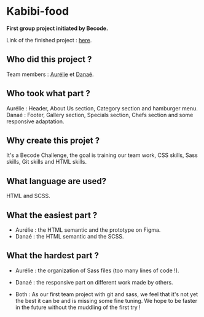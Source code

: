 # Kabibi-food
**First group project initiated by Becode.**

Link of the finished project : [here](https://da-nae.github.io/Kabibi-food/).

## **Who did this project ?**

Team members : [Aurélie](https://github.com/Avanhellemont) et [Danaé](https://github.com/Da-nae).

## **Who took what part ?**

Aurélie : Header, About Us section, Category section and hamburger menu.
Danaé : Footer, Gallery section, Specials section, Chefs section and some responsive adaptation.

## **Why create this projet ?**

It's a Becode Challenge, the goal is training our team work, CSS skills, Sass skills, Git skills and HTML skills.

## **What language are used?**

HTML and SCSS.

## **What the easiest part ?**

- Aurélie : the HTML semantic and the prototype on Figma.
- Danaé : the HTML semantic and the SCSS.

## **What the hardest part ?**

- Aurélie : the organization of Sass files (too many lines of code !).
- Danaé : the responsive part on different work made by others.

- Both : As our first team project with git and sass, we feel that it's not yet the best it can be and is missing some fine tuning. We hope to be faster in the future without the muddling of the first try ! 
